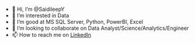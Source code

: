 - 👋 Hi, I’m @SaidileepY
- 👀 I’m interested in Data 
- 🌱 I’m good at MS SQL Server, Python, PowerBI, Excel
- 💞️ I’m looking to collaborate on Data Analyst/Science/Analytics/Engineer
- 📫 How to reach me on [LinkedIn](https://www.linkedin.com/in/sai-dileep-yamani-387325149/)

<!---
SaidileepY/SaidileepY is a ✨ special ✨ repository because its `README.md` (this file) appears on your GitHub profile.
You can click the Preview link to take a look at your changes.
--->
